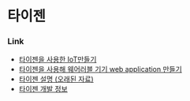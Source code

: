# 타이젠
### Link
- [타이젠을 사용한 IoT만들기](http://storycompiler.tistory.com/237?category=134569)
- [타이젠을 사용해 웨어러블 기기 web application 만들기](http://cyberx.tistory.com/158)
- [타이젠 설명 (오래된 자료)](https://www.oss.kr/info_techtip/show/e150d902-5750-4190-909c-c4eccb7f139b)
- [타이젠 개발 정보](http://huiyu.tistory.com/category/Programming/TIZEN?page=4)